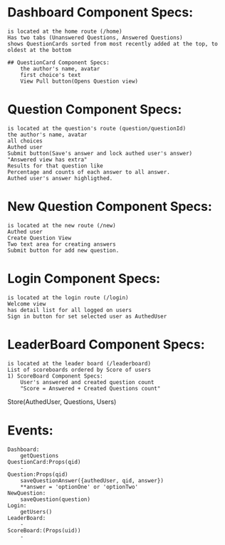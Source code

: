 # Dashboard Component Specs:
	is located at the home route (/home)
	Has two tabs (Unanswered Questions, Answered Questions)
	shows QuestionCards sorted from most recently added at the top, to oldest at the bottom

	## QuestionCard Component Specs:
		the author's name, avatar
		first choice's text
		View Pull button(Opens Question view)

# Question Component Specs:
	is located at the question's route (question/questionId)
	the author's name, avatar
	all choices
	Authed user
	Submit button(Save's answer and lock authed user's answer)
	"Answered view has extra"
	Results for that question like
	Percentage and counts of each answer to all answer.
	Authed user's answer highligthed.

# New Question Component Specs:
	is located at the new route (/new)
	Authed user
	Create Question View
	Two text area for creating answers
	Submit button for add new question.

# Login Component Specs:
	is located at the login route (/login)
	Welcome view
	has detail list for all logged on users
	Sign in button for set selected user as AuthedUser

# LeaderBoard Component Specs:
	is located at the leader board (/leaderboard)
	List of scoreboards ordered by Score of users
	1) ScoreBoard Component Specs:
		User's answered and created question count
		"Score = Answered + Created Questions count"


Store(AuthedUser, Questions, Users)

# Events:
	Dashboard:
		getQuestions
	QuestionCard:Props(qid)
		-
	Question:Props(qid)
		saveQuestionAnswer({authedUser, qid, answer})
		**answer = 'optionOne' or 'optionTwo'
	NewQuestion:
		saveQuestion(question)
	Login:
		getUsers()
	LeaderBoard:
		-
	ScoreBoard:(Props(uid))
		-